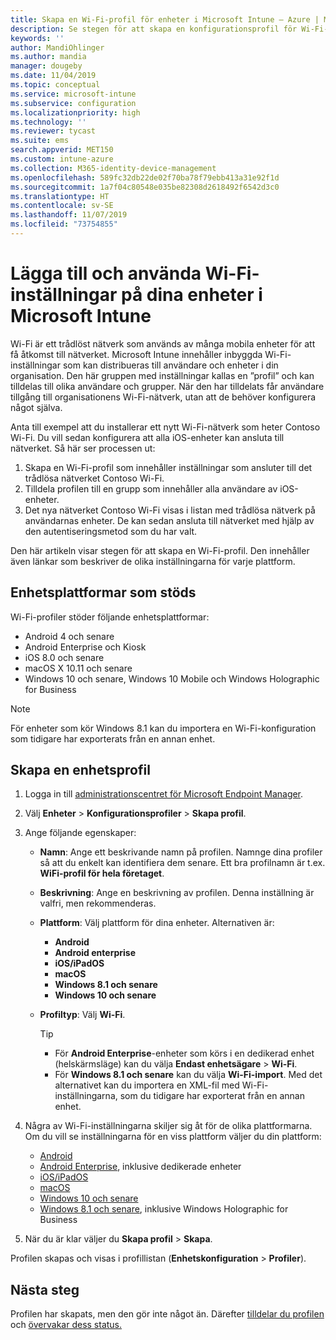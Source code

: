```yaml
---
title: Skapa en Wi-Fi-profil för enheter i Microsoft Intune – Azure | Microsoft Docs
description: Se stegen för att skapa en konfigurationsprofil för Wi-Fi-enheter i Microsoft Intune. Skapa profiler för Android, Android Enterprise, Android Kiosk, iOS, macOS, Windows 10 och senare, samt Windows Holographic for Business. Använd de här profilerna till att skapa en Wi-Fi-anslutning som ska använda certifikat, välja en EAP-typ, välja en autentiseringsmetod, aktivera en proxy och mycket mer.
keywords: ''
author: MandiOhlinger
ms.author: mandia
manager: dougeby
ms.date: 11/04/2019
ms.topic: conceptual
ms.service: microsoft-intune
ms.subservice: configuration
ms.localizationpriority: high
ms.technology: ''
ms.reviewer: tycast
ms.suite: ems
search.appverid: MET150
ms.custom: intune-azure
ms.collection: M365-identity-device-management
ms.openlocfilehash: 589fc32db22de02f70ba78f79ebb413a31e92f1d
ms.sourcegitcommit: 1a7f04c80548e035be82308d2618492f6542d3c0
ms.translationtype: HT
ms.contentlocale: sv-SE
ms.lasthandoff: 11/07/2019
ms.locfileid: "73754855"
---
```

# <a name="add-and-use-wi-fi-settings-on-your-devices-in-microsoft-intune"></a>Lägga till och använda Wi-Fi-inställningar på dina enheter i Microsoft Intune

Wi-Fi är ett trådlöst nätverk som används av många mobila enheter för att få åtkomst till nätverket. Microsoft Intune innehåller inbyggda Wi-Fi-inställningar som kan distribueras till användare och enheter i din organisation. Den här gruppen med inställningar kallas en ”profil” och kan tilldelas till olika användare och grupper. När den har tilldelats får användare tillgång till organisationens Wi-Fi-nätverk, utan att de behöver konfigurera något själva.

Anta till exempel att du installerar ett nytt Wi-Fi-nätverk som heter Contoso Wi-Fi. Du vill sedan konfigurera att alla iOS-enheter kan ansluta till nätverket. Så här ser processen ut:

1. Skapa en Wi-Fi-profil som innehåller inställningar som ansluter till det trådlösa nätverket Contoso Wi-Fi.
2. Tilldela profilen till en grupp som innehåller alla användare av iOS-enheter.
3. Det nya nätverket Contoso Wi-Fi visas i listan med trådlösa nätverk på användarnas enheter. De kan sedan ansluta till nätverket med hjälp av den autentiseringsmetod som du har valt.

Den här artikeln visar stegen för att skapa en Wi-Fi-profil. Den innehåller även länkar som beskriver de olika inställningarna för varje plattform.

## <a name="supported-device-platforms"></a>Enhetsplattformar som stöds

Wi-Fi-profiler stöder följande enhetsplattformar:

- Android 4 och senare
- Android Enterprise och Kiosk
- iOS 8.0 och senare
- macOS X 10.11 och senare
- Windows 10 och senare, Windows 10 Mobile och Windows Holographic for Business

> [!NOTE]
> För enheter som kör Windows 8.1 kan du importera en Wi-Fi-konfiguration som tidigare har exporterats från en annan enhet.

## <a name="create-a-device-profile"></a>Skapa en enhetsprofil

1. Logga in till [administrationscentret för Microsoft Endpoint Manager](https://go.microsoft.com/fwlink/?linkid=2109431).
2. Välj **Enheter** > **Konfigurationsprofiler** > **Skapa profil**.
3. Ange följande egenskaper:

    - **Namn**: Ange ett beskrivande namn på profilen. Namnge dina profiler så att du enkelt kan identifiera dem senare. Ett bra profilnamn är t.ex. **WiFi-profil för hela företaget**.
    - **Beskrivning**: Ange en beskrivning av profilen. Denna inställning är valfri, men rekommenderas.
    - **Plattform**: Välj plattform för dina enheter. Alternativen är:

      - **Android**
      - **Android enterprise**
      - **iOS/iPadOS**
      - **macOS**
      - **Windows 8.1 och senare**
      - **Windows 10 och senare**

    - **Profiltyp**: Välj **Wi-Fi**.

      > [!TIP]
      >
      > - För **Android Enterprise**-enheter som körs i en dedikerad enhet (helskärmsläge) kan du välja **Endast enhetsägare** > **Wi-Fi**.
      > - För **Windows 8.1 och senare** kan du välja **Wi-Fi-import**. Med det alternativet kan du importera en XML-fil med Wi-Fi-inställningarna, som du tidigare har exporterat från en annan enhet.

4. Några av Wi-Fi-inställningarna skiljer sig åt för de olika plattformarna. Om du vill se inställningarna för en viss plattform väljer du din plattform:

    - [Android](wi-fi-settings-android.md)
    - [Android Enterprise](wi-fi-settings-android-enterprise.md), inklusive dedikerade enheter
    - [iOS/iPadOS](wi-fi-settings-ios.md)
    - [macOS](wi-fi-settings-macos.md)
    - [Windows 10 och senare](wi-fi-settings-windows.md)
    - [Windows 8.1 och senare](wi-fi-settings-import-windows-8-1.md), inklusive Windows Holographic for Business

5. När du är klar väljer du **Skapa profil** > **Skapa**.

Profilen skapas och visas i profillistan (**Enhetskonfiguration** > **Profiler**).

## <a name="next-steps"></a>Nästa steg

Profilen har skapats, men den gör inte något än. Därefter [tilldelar du profilen](device-profile-assign.md) och [övervakar dess status.](device-profile-monitor.md)
